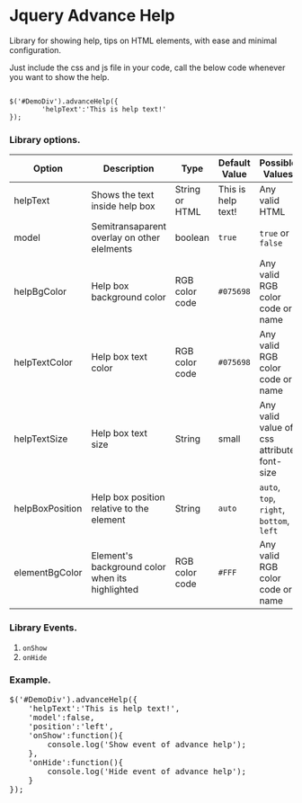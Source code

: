 Jquery Advance Help
=================

Library for showing help, tips on HTML elements, with ease and minimal configuration.

Just include the css and js file in your code, call the below code whenever you want to show the help.

<code>
$('#DemoDiv').advanceHelp({
		'helpText':'This is help text!'
});
</code>

<h3>Library options.</h3>
<table>
  <thead>
    <tr>
      <th>Option</th>
      <th>Description</th>
      <th>Type</th>
      <th>Default Value</th>
      <th>Possible Values</th>
    </tr>
  </thead>
  <tbody>
    <tr>
      <td>helpText</td>
      <td>Shows the text inside help box</td>
      <td>String or HTML</td>
      <td>This is help text!</td>
      <td>Any valid HTML</td>
    </tr>
    <tr>
      <td>model</td>
      <td>Semitransaparent overlay on other elelments</td>
      <td>boolean</td>
      <td><code>true</code></td>
      <td><code>true</code> or <code>false</code></td>
    </tr>
    <tr>
      <td>helpBgColor</td>
      <td>Help box background color</td>
      <td>RGB color code</td>
      <td><code>#075698</code></td>
      <td>Any valid RGB color code or name</td>
    </tr>
    <tr>
      <td>helpTextColor</td>
      <td>Help box text color</td>
      <td>RGB color code</td>
      <td><code>#075698</code></td>
      <td>Any valid RGB color code or name</td>
    </tr>
    <tr>
      <td>helpTextSize</td>
      <td>Help box text size</td>
      <td>String</td>
      <td>small</td>
      <td>Any valid value of css attribute font-size</td>
    </tr>
    <tr>
      <td>helpBoxPosition</td>
      <td>Help box position relative to the element</td>
      <td>String</td>
      <td><code>auto</code></td>
      <td><code>auto</code>, <code>top</code>, <code>right</code>, <code>bottom</code>, <code>left</code></td>
    </tr>
    <tr>
      <td>elementBgColor</td>
      <td>Element's background color when its highlighted</td>
      <td>RGB color code</td>
      <td><code>#FFF</code></td>
      <td>Any valid RGB color code or name</td>
    </tr>
  </tbody>
</table>

<h3>Library Events.</h3>
<ol>
	<li><code>onShow</code></li>
	<li><code>onHide</code></li>
</ol>

<h3>Example.</h3>
<pre>
$('#DemoDiv').advanceHelp({
	'helpText':'This is help text!',
	'model':false,
	'position':'left',
	'onShow':function(){
		console.log('Show event of advance help');
	},
	'onHide':function(){
		console.log('Hide event of advance help');
	}
});
</pre>
